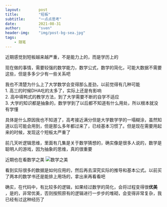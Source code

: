```yaml
---
layout:        post  
title:         "短板"  
subtitle:      "一点点思考"  
date:          2021-08-31  
author:        "sven"  
header-img:    "img/post-bg-sea.jpg"  
tags:
    - 随笔
---
```

近期感觉到短板越来越严重，不是能力上的，而是学历上的  

现在做的事情，需要较强的数学能力，数学公式，数学的简化，可能大数据不需要这些，但是多多少少有一些关系吧  

我也不清楚为什么上了大学数学会变得那么差劲，以前觉得有几种可能  
	1. 高三的时候DHA吃的太多了，实际上还是有影响  
	2. 高中填鸭式的教学方法，到了大学需要不断的自学不适应  
	3. 大学的知识都是抽象的，数学学到了以后都不知道有什么用处，所以根本就没有学懂  

具体是什么原因我也不知道了，高考接近满分但是大学数学学的一塌糊涂，虽然知道以后可能会用到，但是那么多年都过来了，已经基本习惯了。但是现在需要用起来的时候，发现这个短板太严重了  

前几天听逻辑思维，里面有几集是关于数学猜想的，确实像是很多人说的，数学是聪明人的游戏，因为抽象的思维，真的很重要  

近期也在看数学之美  ![数学之美](https://gss0.bdstatic.com/94o3dSag_xI4khGkpoWK1HF6hhy/baike/c0%3Dbaike80%2C5%2C5%2C80%2C26/sign=7b2e30a1a08b87d6444fa34d6661435d/203fb80e7bec54e7fee3988eb8389b504fc26a17.jpg)  

看到实际很多的数据是如何应用的，然后再去深究实际的推导和基本公式。以前买了两本的数学书还是能排上用场的，拿出来再看看吧  

确实，在代码中，有比较多的逻辑，如果经过数学的简化，会将过程变得很**优美** ，是的，非常优美，否则按照原有的逻辑进行一步步的堆砌，会变得非常复杂，我已经有过这种经历了  

